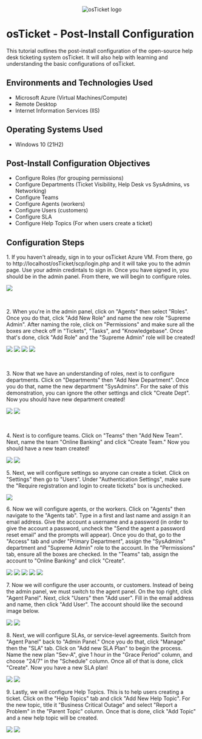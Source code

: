 <p align="center">
<img src="https://i.imgur.com/Clzj7Xs.png" alt="osTicket logo"/>
</p>

<h1>osTicket - Post-Install Configuration</h1>
This tutorial outlines the post-install configuration of the open-source help desk ticketing system osTicket. It will also help with learning and understanding the basic configurations of osTicket.<br />


<h2>Environments and Technologies Used</h2>

- Microsoft Azure (Virtual Machines/Compute)
- Remote Desktop
- Internet Information Services (IIS)

<h2>Operating Systems Used </h2>

- Windows 10</b> (21H2)

<h2>Post-Install Configuration Objectives</h2>

- Configure Roles (for grouping permissions)
- Configure Departments (Ticket Visibility, Help Desk vs SysAdmins, vs Networking)
- Configure Teams
- Configure Agents (workers)
- Configure Users (customers)
- Configure SLA
- Configure Help Topics (For when users create a ticket)

<h2>Configuration Steps</h2>

<p>
1. If you haven't already, sign in to your osTicket Azure VM. From there, go to http://localhost/osTicket/scp/login.php and it will take you to the admin page. Use your admin credintals to sign in. Once you have signed in, you should be in the admin panel. From there, we will begin to configure roles. 
</p>
<p>
<img src="https://github.com/user-attachments/assets/68e9f5ea-c8a1-465e-b15e-1e237e9ef6be"/>
</p>
<br />

<p>
2. When you're in the admin panel, click on "Agents" then select "Roles". Once you do that, click "Add New Role" and name the new role "Supreme Admin". After naming the role, click on "Permissions" and make sure all the boxes are check off in "Tickets", "Tasks", and "Knowledgebase". Once that's done, click "Add Role" and the "Supreme Admin" role will be created!
</p>
<p>
<img src="https://github.com/user-attachments/assets/7c352c45-5ed4-4f0d-ba10-ee0db9fc68be"/>
<img src="https://github.com/user-attachments/assets/ac2c9bbd-7c23-4660-87cb-4f8526a04c89"/>
<img src="https://github.com/user-attachments/assets/e1cde134-0b02-46df-935f-f66f381afea0"/>
<img src="https://github.com/user-attachments/assets/324d9ef7-c427-458f-9f20-63ff5653e7c5"/>
</p>
<br />

<p>
3. Now that we have an understanding of roles, next is to configure departments. Click on "Departments" then "Add New Department". Once you do that, name the new department "SysAdmins". For the sake of this demonstration, you can ignore the other settings and click "Create Dept". Now you should have new department created!
</p>
<p>
<img src="https://github.com/user-attachments/assets/089a1e0f-aeea-45b7-89ae-250becd73396"/>
<img src="https://github.com/user-attachments/assets/15396a72-f558-42f4-90e3-4f87f8c3365f"/>
</p>
<br />

<p>
4. Next is to configure teams. Click on "Teams" then "Add New Team". Next, name the team "Online Banking" and click "Create Team." Now you should have a new team created!
</p>
<p>
<img src="https://github.com/user-attachments/assets/41dd331d-8130-44a5-a950-c70a55cfee9b"/>
<img src="https://github.com/user-attachments/assets/eb8e4147-5b38-4e27-be1b-6213d0757619"/>
</p>

<p>
5. Next, we will configure settings so anyone can create a ticket. Click on "Settings" then go to "Users". Under "Authentication Settings", make sure the "Require registration and login to create tickets" box is unchecked. 
</p>
<p>
<img src="https://github.com/user-attachments/assets/7fc97ef6-46d6-4650-9cec-43ed4d7109d1"/>
</p>

<p>
6. Now we will configure agents, or the workers. Click on "Agents" then navigate to the "Agents tab". Type in a first and last name and assign it an email address. Give the account a username and a password (in order to give the account a password, uncheck the "Send the agent a password reset email" and the prompts will appear). Once you do that, go to the "Access" tab and under "Primary Department", assign the "SysAdmins" department and "Supreme Admin" role to the account. In the "Permissions" tab, ensure all the boxes are checked. In the "Teams" tab, assign the account to "Online Banking" and click "Create". 
</p>
<p>
<img src="https://github.com/user-attachments/assets/5d25d050-24d3-4b93-8e71-65b27cfcc57d"/>
<img src="https://github.com/user-attachments/assets/0b7f0742-4c7f-49be-972d-027f0b694762"/>
<img src="https://github.com/user-attachments/assets/1fe150dc-f134-4978-9d9b-ae4a30f064c0"/>
<img src="https://github.com/user-attachments/assets/f045b868-bd24-4106-9edd-d2afa3babd2d"/>
<img src="https://github.com/user-attachments/assets/296da4f1-dee9-4f94-9c24-56777715b1ab"/>
</p>

<p>
7. Now we will configure the user accounts, or customers. Instead of being the admin panel, we must switch to the agent panel. On the top right, click "Agent Panel". Next, click "Users" then "Add user". Fill in the email address and name, then click "Add User". The account should like the secound image below. 
</p>
<p>
<img src="https://github.com/user-attachments/assets/1d8c2931-4b2a-49b7-b9b9-3cb8e7a57dcb"/>
<img src="https://github.com/user-attachments/assets/9a6cabaa-7a95-4009-8b97-de8d2190bda6"/>
</p>

<p>
8. Next, we will configure SLAs, or service-level agreements. Switch from "Agent Panel" back to "Admin Panel." Once you do that, click "Manage" then the "SLA" tab. Click on "Add new SLA Plan" to begin the process. Name the new plan "Sev-A", give 1 hour in the "Grace Period" column, and choose "24/7" in the "Schedule" column. Once all of that is done, click "Create". Now you have a new SLA plan! 
</p>
<p>
<img src="https://github.com/user-attachments/assets/f96dbe95-8326-4bcb-9841-b03d1eb17c8a"/>
<img src="https://github.com/user-attachments/assets/b9f04223-371b-47b7-ba3f-3e68394ad14b"/>
</p>

<p>
9. Lastly, we will configure Help Topics. This is to help users creating a ticket. Click on the "Help Topics" tab and click "Add New Help Topic". For the new topic, title it "Business Critical Outage" and select "Report a Problem" in the "Parent Topic" column. Once that is done, click "Add Topic" and a new help topic will be created.
</p>
<p>
<img src="https://github.com/user-attachments/assets/9e966357-cae2-41fc-a009-47c3b0a364b6"/>
<img src="https://github.com/user-attachments/assets/e0de07d4-4835-49e5-a5a9-190f56013ae5"/>
</p>
